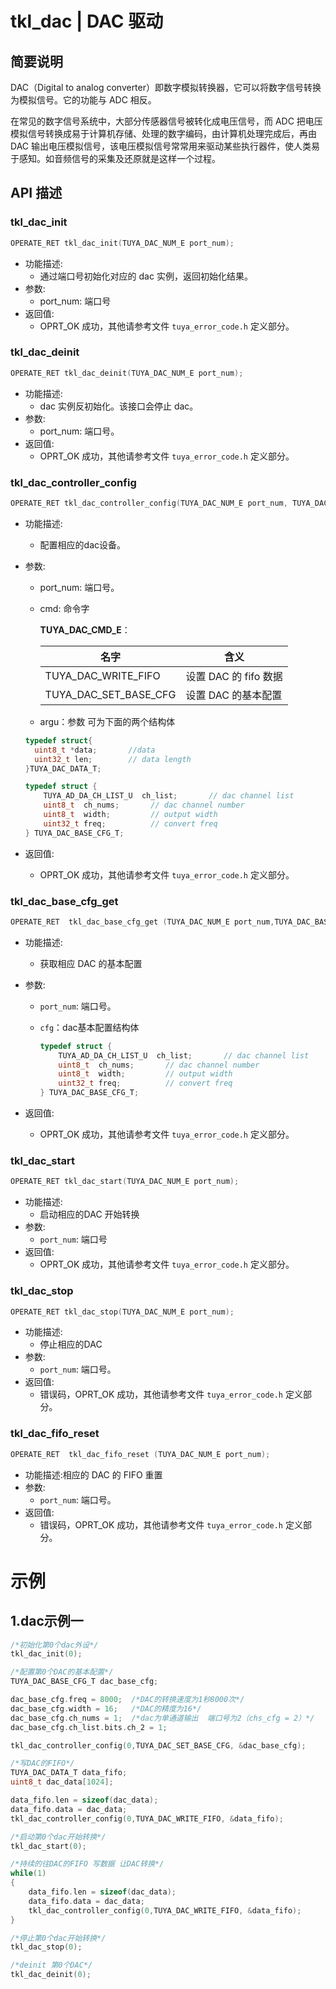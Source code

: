 # tkl_dac | DAC 驱动

## 简要说明

DAC（Digital to analog converter）即数字模拟转换器，它可以将数字信号转换为模拟信号。它的功能与 ADC 相反。

在常见的数字信号系统中，大部分传感器信号被转化成电压信号，而 ADC 把电压模拟信号转换成易于计算机存储、处理的数字编码，由计算机处理完成后，再由 DAC 输出电压模拟信号，该电压模拟信号常常用来驱动某些执行器件，使人类易于感知。如音频信号的采集及还原就是这样一个过程。

## API 描述

### tkl_dac_init

```c
OPERATE_RET tkl_dac_init(TUYA_DAC_NUM_E port_num);
```

- 功能描述:
  - 通过端口号初始化对应的 dac 实例，返回初始化结果。
- 参数:
  - port_num: 端口号
- 返回值:
  - OPRT_OK 成功，其他请参考文件 `tuya_error_code.h` 定义部分。

### tkl_dac_deinit

```c
OPERATE_RET tkl_dac_deinit(TUYA_DAC_NUM_E port_num);
```

- 功能描述:
  - dac 实例反初始化。该接口会停止 dac。
- 参数:
  - port_num: 端口号。
- 返回值:
  - OPRT_OK 成功，其他请参考文件 `tuya_error_code.h` 定义部分。

### tkl_dac_controller_config

```c
OPERATE_RET tkl_dac_controller_config(TUYA_DAC_NUM_E port_num, TUYA_DAC_CMD_E cmd, void * argu);
```

- 功能描述:

  - 配置相应的dac设备。

- 参数:

  - port_num: 端口号。

  - cmd: 命令字

    **TUYA_DAC_CMD_E**：

    | 名字                  | 含义                  |
    | --------------------- | --------------------- |
    | TUYA_DAC_WRITE_FIFO   | 设置 DAC 的 fifo 数据 |
    | TUYA_DAC_SET_BASE_CFG | 设置 DAC 的基本配置   |

  - argu：参数 可为下面的两个结构体

  ```c
  typedef struct{
  	uint8_t *data;       //data
  	uint32_t len;        // data length
  }TUYA_DAC_DATA_T;
  ```

  ```c
  typedef struct {
      TUYA_AD_DA_CH_LIST_U  ch_list;       // dac channel list
      uint8_t  ch_nums;       // dac channel number
      uint8_t  width;         // output width
      uint32_t freq;          // convert freq
  } TUYA_DAC_BASE_CFG_T;
  ```

- 返回值:

  - OPRT_OK 成功，其他请参考文件 `tuya_error_code.h` 定义部分。

### tkl_dac_base_cfg_get

```c
OPERATE_RET  tkl_dac_base_cfg_get (TUYA_DAC_NUM_E port_num,TUYA_DAC_BASE_CFG_T *cfg);
```

- 功能描述:

  - 获取相应 DAC 的基本配置

- 参数:

  - `port_num`: 端口号。
  - `cfg`：dac基本配置结构体

    ```c
    typedef struct {
        TUYA_AD_DA_CH_LIST_U  ch_list;       // dac channel list
        uint8_t  ch_nums;       // dac channel number
        uint8_t  width;         // output width
        uint32_t freq;          // convert freq
    } TUYA_DAC_BASE_CFG_T;
    ```

- 返回值:

  - OPRT_OK 成功，其他请参考文件 `tuya_error_code.h` 定义部分。

### tkl_dac_start

```c
OPERATE_RET tkl_dac_start(TUYA_DAC_NUM_E port_num);
```

- 功能描述:
  - 启动相应的DAC 开始转换
- 参数:
  - `port_num`: 端口号
- 返回值:
  - OPRT_OK 成功，其他请参考文件 `tuya_error_code.h` 定义部分。

### tkl_dac_stop

```c
OPERATE_RET tkl_dac_stop(TUYA_DAC_NUM_E port_num);
```

- 功能描述:
  - 停止相应的DAC
- 参数:
  - `port_num`: 端口号。
- 返回值:
  - 错误码，OPRT_OK 成功，其他请参考文件 `tuya_error_code.h` 定义部分。

### tkl_dac_fifo_reset

```c
OPERATE_RET  tkl_dac_fifo_reset (TUYA_DAC_NUM_E port_num);
```

- 功能描述:相应的 DAC 的 FIFO 重置
- 参数:
  - `port_num`: 端口号。
- 返回值:
  - 错误码，OPRT_OK 成功，其他请参考文件 `tuya_error_code.h` 定义部分。

# 示例

## 1.dac示例一

```c
/*初始化第0个dac外设*/
tkl_dac_init(0);

/*配置第0个DAC的基本配置*/
TUYA_DAC_BASE_CFG_T dac_base_cfg;

dac_base_cfg.freq = 8000;  /*DAC的转换速度为1秒8000次*/
dac_base_cfg.width = 16;   /*DAC的精度为16*/
dac_base_cfg.ch_nums = 1;  /*dac为单通道输出  端口号为2（chs_cfg = 2）*/
dac_base_cfg.ch_list.bits.ch_2 = 1;

tkl_dac_controller_config(0,TUYA_DAC_SET_BASE_CFG, &dac_base_cfg);

/*写DAC的FIFO*/
TUYA_DAC_DATA_T data_fifo;
uint8_t dac_data[1024];

data_fifo.len = sizeof(dac_data);
data_fifo.data = dac_data;
tkl_dac_controller_config(0,TUYA_DAC_WRITE_FIFO, &data_fifo);

/*启动第0个dac开始转换*/
tkl_dac_start(0);

/*持续的往DAC的FIFO 写数据 让DAC转换*/
while(1)
{
    data_fifo.len = sizeof(dac_data);
	data_fifo.data = dac_data;
	tkl_dac_controller_config(0,TUYA_DAC_WRITE_FIFO, &data_fifo);
}

/*停止第0个dac开始转换*/
tkl_dac_stop(0);

/*deinit 第0个DAC*/
tkl_dac_deinit(0);
```
